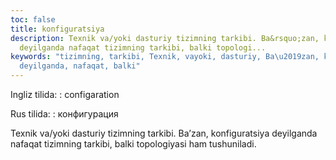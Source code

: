 ```yaml
---
toc: false
title: konfiguratsiya
description: Texnik va/yoki dasturiy tizimning tarkibi. Ba&rsquo;zan, konfiguratsiya
  deyilganda nafaqat tizimning tarkibi, balki topologi...
keywords: "tizimning, tarkibi, Texnik, vayoki, dasturiy, Ba\u2019zan, konfiguratsiya,
  deyilganda, nafaqat, balki"
---
```


Ingliz tilida:
:   configaration

Rus tilida:
:   конфигурация

Texnik va/yoki dasturiy tizimning tarkibi. Ba’zan, konfiguratsiya deyilganda nafaqat tizimning tarkibi, balki topologiyasi ham tushuniladi.
